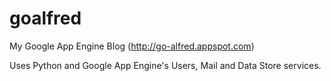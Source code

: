 # goalfred
My Google App Engine Blog (http://go-alfred.appspot.com)

Uses Python and Google App Engine's Users, Mail and Data Store services.
